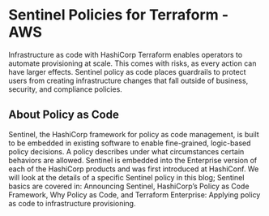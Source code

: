 
# Sentinel Policies for Terraform - AWS

Infrastructure as code with HashiCorp Terraform enables operators to automate provisioning at scale. This comes with risks, as every action can have larger effects. Sentinel policy as code places guardrails to protect users from creating infrastructure changes that fall outside of business, security, and compliance policies.

## About Policy as Code

Sentinel, the HashiCorp framework for policy as code management, is built to be embedded in existing software to enable fine-grained, logic-based policy decisions. A policy describes under what circumstances certain behaviors are allowed. Sentinel is embedded into the Enterprise version of each of the HashiCorp products and was first introduced at HashiConf. We will look at the details of a specific Sentinel policy in this blog; Sentinel basics are covered in: Announcing Sentinel, HashiCorp’s Policy as Code Framework, Why Policy as Code, and Terraform Enterprise: Applying policy as code to infrastructure provisioning.
